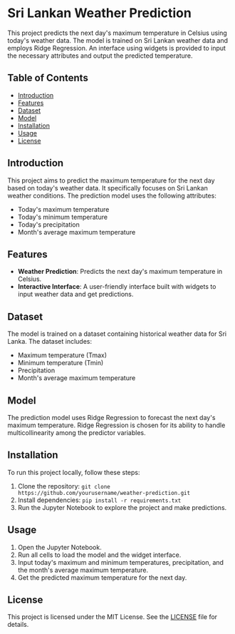 # Sri Lankan Weather Prediction

This project predicts the next day's maximum temperature in Celsius using today's weather data. The model is trained on Sri Lankan weather data and employs Ridge Regression. An interface using widgets is provided to input the necessary attributes and output the predicted temperature.

## Table of Contents
- [Introduction](#introduction)
- [Features](#features)
- [Dataset](#dataset)
- [Model](#model)
- [Installation](#installation)
- [Usage](#usage)
- [License](#license)

## Introduction
This project aims to predict the maximum temperature for the next day based on today's weather data. It specifically focuses on Sri Lankan weather conditions. The prediction model uses the following attributes:
- Today's maximum temperature
- Today's minimum temperature
- Today's precipitation
- Month's average maximum temperature

## Features
- **Weather Prediction**: Predicts the next day's maximum temperature in Celsius.
- **Interactive Interface**: A user-friendly interface built with widgets to input weather data and get predictions.

## Dataset
The model is trained on a dataset containing historical weather data for Sri Lanka. The dataset includes:
- Maximum temperature (Tmax)
- Minimum temperature (Tmin)
- Precipitation
- Month's average maximum temperature

## Model
The prediction model uses Ridge Regression to forecast the next day's maximum temperature. Ridge Regression is chosen for its ability to handle multicollinearity among the predictor variables.

## Installation
To run this project locally, follow these steps:
1. Clone the repository: `git clone https://github.com/yourusername/weather-prediction.git`
2. Install dependencies: `pip install -r requirements.txt`
3. Run the Jupyter Notebook to explore the project and make predictions.

## Usage
1. Open the Jupyter Notebook.
2. Run all cells to load the model and the widget interface.
3. Input today's maximum and minimum temperatures, precipitation, and the month's average maximum temperature.
4. Get the predicted maximum temperature for the next day.

## License
This project is licensed under the MIT License. See the [LICENSE](LICENSE) file for details.
